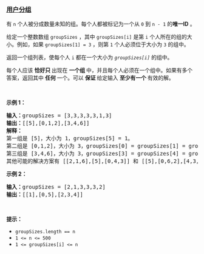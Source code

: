 ### [用户分组](https://leetcode-cn.com/problems/group-the-people-given-the-group-size-they-belong-to)

<p>有&nbsp;<code>n</code>&nbsp;个人被分成数量未知的组。每个人都被标记为一个从 <code>0</code> 到 <code>n - 1</code> 的<strong>唯一ID</strong>&nbsp;。</p>

<p>给定一个整数数组 <code>groupSizes</code> ，其中<meta charset="UTF-8" />&nbsp;<code>groupSizes[i]</code>&nbsp;是第 <code>i</code> 个人所在的组的大小。例如，如果&nbsp;<code>groupSizes[1] = 3</code>&nbsp;，则第 <code>1</code> 个人必须位于大小为 <code>3</code> 的组中。</p>

<p>返回一个组列表，使每个人 <code>i</code> 都在一个大小为<meta charset="UTF-8" /><em>&nbsp;<code>groupSizes[i]</code>&nbsp;</em>的组中。</p>

<p>每个人应该&nbsp;<strong>恰好只&nbsp;</strong>出现在&nbsp;<strong>一个组&nbsp;</strong>中，并且每个人必须在一个组中。如果有多个答案，返回其中&nbsp;<strong>任何&nbsp;</strong>一个。可以&nbsp;<strong>保证&nbsp;</strong>给定输入&nbsp;<strong>至少有一个&nbsp;</strong>有效的解。</p>

<p>&nbsp;</p>

<p><strong>示例 1：</strong></p>

<pre>
<strong>输入：</strong>groupSizes = [3,3,3,3,3,1,3]
<strong>输出：</strong>[[5],[0,1,2],[3,4,6]]
<strong>解释：
</strong>第一组是 [5]，大小为 1，groupSizes[5] = 1。
第二组是 [0,1,2]，大小为 3，groupSizes[0] = groupSizes[1] = groupSizes[2] = 3。
第三组是 [3,4,6]，大小为 3，groupSizes[3] = groupSizes[4] = groupSizes[6] = 3。 
其他可能的解决方案有 [[2,1,6],[5],[0,4,3]] 和 [[5],[0,6,2],[4,3,1]]。
</pre>

<p><strong>示例 2：</strong></p>

<pre>
<strong>输入：</strong>groupSizes = [2,1,3,3,3,2]
<strong>输出：</strong>[[1],[0,5],[2,3,4]]
</pre>

<p>&nbsp;</p>

<p><strong>提示：</strong></p>

<ul>
	<li><code>groupSizes.length == n</code></li>
	<li><code>1 &lt;= n&nbsp;&lt;= 500</code></li>
	<li><code>1 &lt;=&nbsp;groupSizes[i] &lt;= n</code></li>
</ul>
